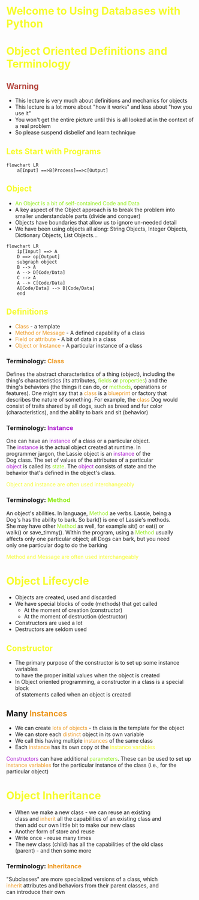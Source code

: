 # <span style="color:#f6fc2d">Welcome to Using Databases with Python</span>

# <span style="color:#f6fc2d">Object Oriented Definitions and Terminology</span>

## <span style="color:#b5473f">Warning</span>

- This lecture is very much about definitions and mechanics for objects
- This lecture is a lot more about "how it works" and less about "how you use it"
- You won't get the entire picture until this is all looked at in the context of a real problem
- So please suspend disbelief and learn technique

## <span style="color:#f6fc2d">Lets Start with Programs</span>

```mermaid
flowchart LR
    a[Input] ==>B[Process]==>c[Output]
```

## <span style="color:#f6fc2d">Object</span>

- <span style="color: #94ed1f">An Object is a bit of self-contained Code and Data</span>
- A key aspect of the Object approach is to break the problem into<br>
  smaller understandable parts (divide and conquer)
- Objects have boundaries that allow us to ignore un-needed detail
- We have been using objects all along: String Objects, Integer Objects,<br>
  Dictionary Objects, List Objects...

```mermaid
flowchart LR
    ip[Input] ==> A
    D ==> op[Output]
    subgraph object
    B --> A
    A --> D[Code/Data]
    C --> A
    A --> C[Code/Data]
    A[Code/Data] --> B[Code/Data]
    end
```

## <span style="color:#f6fc2d">Definitions</span>

- <span style="color:#ed971f">Class</span> - a template
- <span style="color:#ed971f">Method or Message</span> - A defined capability of a class
- <span style="color:#ed971f">Field or attribute</span> - A bit of data in a class
- <span style="color:#ed971f">Object or Instance</span> - A particular instance of a class

### Terminology: <span style="color:#ed971f">Class</span>

Defines the abstract characteristics of a thing (object), including the<br>
thing's characteristics (its attributes, <span style="color: #94ed1f">fields</span> or <span style="color: #94ed1f">properties</span>) and the<br>
thing's behaviors (the things it can do, or <span style="color: #94ed1f">methods</span>, operations or<br>
features). One might say that a <span style="color:#ed971f">class</span> is a <span style="color:#ed971f">blueprint</span> or factory that<br>
describes the nature of something. For example, the <span style="color:#ed971f">class</span> Dog would<br>
consist of traits shared by all dogs, such as breed and fur color<br>
(characteristics), and the ability to bark and sit (behavior)

### Terminology: <span style="color:#ae1fd1">Instance</span>

One can have an <span style="color:#ae1fd1">instance</span> of a class or a particular object.<br>
The <span style="color:#ae1fd1">instance</span> is the actual object created at runtime. In<br>
programmer jargon, the Lassie object is an <span style="color:#ae1fd1">instance</span> of the<br>
Dog class. The set of values of the attributes of a particular <br>
<span style="color:#ae1fd1">object</span> is called its <span style="color:#94ed1f">state</span>. The <span style="color:#ae1fd1">object</span> consists of state and the <br>
behavior that's defined in the object's class.

<span style="color:#f6fc2d">Object and instance are often used interchangeably</span>

### Terminology: <span style="color:#94ed1f">Method</span>

An object's abilities. In language, <span style="color:#94ed1f">Method</span> ae verbs. Lassie, being a<br>
Dog's has the ability to bark. So bark() is one of Lassie's methods.<br>
She may have other <span style="color:#94ed1f">Method</span> as well, for example sit() or eat() or<Br>
walk() or save_timmy(). Within the program, using a <span style="color:#94ed1f">Method</span> usually <br>
affects only one particular object; all Dogs can bark, but you need<br>
only one particular dog to do the barking

<span style="color:#f6fc2d">Method and Message are often used interchangeably</span>

# <span style="color:#f6fc2d">Object Lifecycle</span>

- Objects are created, used and discarded
- We have special blocks of code (methods) that get called
  - At the moment of creation (constructor)
  - At the moment of destruction (destructor)
- Constructors are used a lot
- Destructors are seldom used

## <span style="color:#f6fc2d">Constructor</span>

- The primary purpose of the constructor is to set up some instance variables<br>
  to have the proper initial values when the object is created
- In Object oriented programming, a constructor in a class is a special block<br>
  of statements called when an object is created

## Many <span style="color:#ed971f">Instances</span>

- We can create <span style="color:#ed971f">lots of objects</span> - th class is the template for the object
- We can store each <span style="color:#ed971f">distinct</span> object in its own variable
- We call this having multiple <span style="color:#ed971f">instances</span> of the same class
- Each <span style="color:#ed971f">instance</span> has its own copy ot the <span style="color:#f6fc2d">instance variables</span>

<span style="color:#ae1fd1">Constructors</span> can have additional <span style="color:#94ed1f">parameters</span>. These can be used to set up <br>
<span style="color:#ed971f">instance variables</span> for the particular instance of the class (i.e., for the particular object)

# <span style="color:#f6fc2d">Object Inheritance</span>

- When we make a new class - we can reuse an existing <br>
  class and <span style="color:#ed971f">inherit</span> all the capabilities of an existing class and<br>
  then add our own little bit to make our new class
- Another form of store and reuse
- Write once - reuse many times
- The new class (child) has all the capabilities of the old class<br>
  (parent) - and then some more

### Terminology: <span style="color:#ed971f">Inheritance</span>

"Subclasses" are more specialized versions of a class, which <br>
<span style="color:#ed971f">inherit</span> attributes and behaviors from their parent classes, and<br>
can introduce their own

